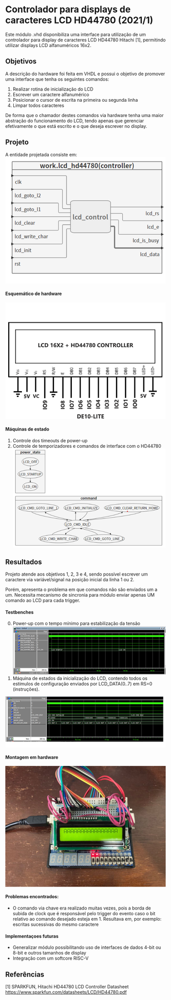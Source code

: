 # Controlador para displays de caracteres LCD HD44780 (2021/1)

Este módulo .vhd disponibiliza uma interface para utilização de um controlador para display de caracteres LCD HD44780 Hitachi [1], permitindo utilizar displays LCD alfanuméricos 16x2.

## Objetivos
A descrição do hardware foi feita em VHDL e possui o objetivo de promover uma interface que tenha os seguintes comandos: 

1. Realizar rotina de inicialização do LCD
2. Escrever um caractere alfanumérico
3. Posicionar o cursor de escrita na primeira ou segunda linha
4. Limpar todos caracteres

De forma que o chamador destes comandos via hardware tenha uma maior abstração do funcionamento do LCD, tendo apenas que gerenciar efetivamente o que está escrito e o que deseja escrever no display.

## Projeto
A entidade projetada consiste em:
![Entidade HDL](doc/img_entity.png)

#### Esquemático de hardware
![Schematic](doc/img_schematic.png)

#### Máquinas de estado

1. Controle dos timeouts de power-up
2. Controle de temporizadores e comandos de interface com o HD44780
![Estados](doc/img_states.png)
## Resultados

Projeto atende aos objetivos 1, 2, 3 e 4, sendo possível escrever um caractere via variável/signal na posição inicial da linha 1 ou 2.

Porém, apresenta o problema em que comandos não são enviados um a um. Necessita mecanismo de sincronia para módulo enviar apenas UM comando ao LCD para cada trigger.


#### Testbenches
0. Power-up com o tempo mínimo para estabilização da tensão
![Power-up](doc/img_5ms_reset.png)
1. Máquina de estados da inicialização do LCD, contendo todos os estímulos de configuração enviados por LCD_DATA(0..7) em RS=0 (instruções).

![Inicialização](doc/img_init_states_testbench.png)


#### Montagem em hardware
![Hardware](doc/img_result.jfif)

#### Problemas encontrados:

* O comando via chave era realizado muitas vezes, pois a borda de subida de clock que é responsável pelo trigger do evento caso o bit relativo ao comando desejado esteja em 1. Resultava em, por exemplo: escritas sucessivas do mesmo caractere

#### Implementaçoes futuras
* Generalizar módulo possibilitando uso de interfaces de dados 4-bit ou 8-bit e outros tamanhos de display 
* Integração com um softcore RISC-V

## Referências

[1] SPARKFUN, Hitachi HD44780 LCD Controller Datasheet <https://www.sparkfun.com/datasheets/LCD/HD44780.pdf>
